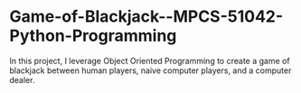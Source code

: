 # Game-of-Blackjack--MPCS-51042-Python-Programming

In this project, I leverage Object Oriented Programming to create a game of blackjack between human players, naive computer players, and a computer dealer.
